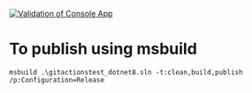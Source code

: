 [![Validation of Console App](https://github.com/msi-cxb/gitactionstest_dotnet8/actions/workflows/CI.yml/badge.svg)](https://github.com/msi-cxb/gitactionstest_dotnet8/actions/workflows/CI.yml)


# To publish using msbuild #

```
msbuild .\gitactionstest_dotnet8.sln -t:clean,build,publish /p:Configuration=Release
```

